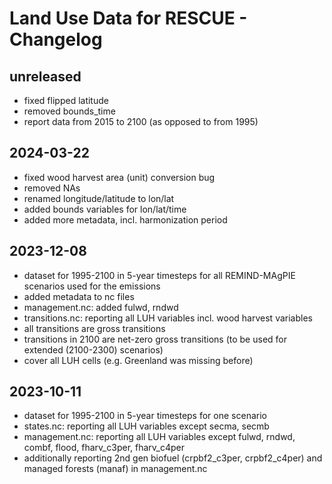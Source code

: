 # Land Use Data for RESCUE - Changelog

## unreleased

- fixed flipped latitude
- removed bounds_time
- report data from 2015 to 2100 (as opposed to from 1995)

## 2024-03-22

- fixed wood harvest area (unit) conversion bug
- removed NAs
- renamed longitude/latitude to lon/lat
- added bounds variables for lon/lat/time
- added more metadata, incl. harmonization period

## 2023-12-08

- dataset for 1995-2100 in 5-year timesteps for all REMIND-MAgPIE scenarios used for the emissions
- added metadata to nc files
- management.nc: added fulwd, rndwd
- transitions.nc: reporting all LUH variables incl. wood harvest variables
- all transitions are gross transitions
- transitions in 2100 are net-zero gross transitions (to be used for extended (2100-2300) scenarios)
- cover all LUH cells (e.g. Greenland was missing before)

## 2023-10-11

- dataset for 1995-2100 in 5-year timesteps for one scenario
- states.nc: reporting all LUH variables except secma, secmb
- management.nc: reporting all LUH variables except fulwd, rndwd, combf, flood, fharv_c3per, fharv_c4per
- additionally reporting 2nd gen biofuel (crpbf2_c3per, crpbf2_c4per) and managed forests (manaf) in management.nc
